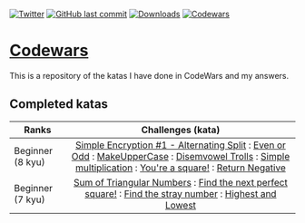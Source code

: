 [![Twitter](https://img.shields.io/twitter/url/https/github.com/maxx-zueff/codewars.svg?style=social)](https://twitter.com/intent/tweet?text=Wow:&url=https%3A%2F%2Fgithub.com%2Fmaxx-zueff%2Fcodewars)
[![GitHub last commit](https://img.shields.io/github/last-commit/maxx-zueff/codewars.svg)](https://github.com/maxx-zueff/codewars/commits/master)
[![Downloads](https://img.shields.io/github/downloads/maxx-zueff/codewars/total.svg)](https://github.com/maxx-zueff/codewars/graphs/traffic)
[![Codewars](https://www.codewars.com/users/maxx-zueff/badges/micro)](https://www.codewars.com/users/maxx-zueff)

# [Codewars][web]

This is a repository of the katas I have done in CodeWars and my answers.

## Completed katas

| Ranks | Challenges (kata)  | 
|---------|:----------:|
| Beginner (8 kyu) | [Simple Encryption #1 - Alternating Split][8-01] : [Even or Odd][8-02] : [MakeUpperCase][8-03] : [Disemvowel Trolls][8-04] : [Simple multiplication][8-05] : [You're a square!][8-06] : [Return Negative][8-07] |
| Beginner (7 kyu) | [Sum of Triangular Numbers][7-01] : [Find the next perfect square!][7-02] : [Find the stray number][7-03] : [Highest and Lowest][7-04] |


[web]: https://www.codewars.com
[8-01]: ./8-kyu/8-01.cpp
[8-02]: ./8-kyu/8-02.cpp
[8-03]: ./8-kyu/8-03.cpp
[8-04]: ./8-kyu/8-04.cpp
[8-05]: ./8-kyu/8-05.cpp
[8-06]: ./8-kyu/8-06.cpp
[8-07]: ./8-kyu/8-07.cpp
[7-01]: ./7-kyu/7-01.cpp
[7-02]: ./7-kyu/7-02.cpp
[7-03]: ./7-kyu/7-03.cpp
[7-04]: ./7-kyu/7-04.cpp